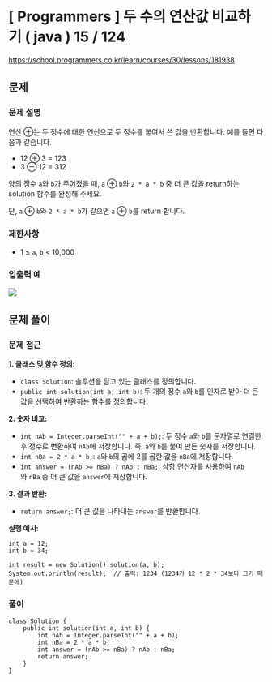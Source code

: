 # [ Programmers ]  두 수의 연산값 비교하기 ( java ) 15 / 124

https://school.programmers.co.kr/learn/courses/30/lessons/181938
## 문제 
### 문제 설명
연산 ⊕는 두 정수에 대한 연산으로 두 정수를 붙여서 쓴 값을 반환합니다. 예를 들면 다음과 같습니다.

- 12 ⊕ 3 = 123
- 3 ⊕ 12 = 312

양의 정수 `a`와 `b`가 주어졌을 때, `a` ⊕ `b`와 `2 * a * b` 중 더 큰 값을 return하는 solution 함수를 완성해 주세요.

단, `a` ⊕ `b`와 `2 * a * b`가 같으면 `a` ⊕ `b`를 return 합니다.

### 제한사항
- 1 ≤ `a`, `b` < 10,000

### 입출력 예
  ![](https://i.imgur.com/nekQES8.png)




## 문제 풀이
### 문제 접근
**1. 클래스 및 함수 정의:**

- `class Solution`: 솔루션을 담고 있는 클래스를 정의합니다.
- `public int solution(int a, int b)`: 두 개의 정수 `a`와 `b`를 인자로 받아 더 큰 값을 선택하여 반환하는 함수를 정의합니다.

**2. 숫자 비교:**

- `int nAb = Integer.parseInt("" + a + b);`: 두 정수 `a`와 `b`를 문자열로 연결한 후 정수로 변환하여 `nAb`에 저장합니다. 즉, `a`와 `b`를 붙여 만든 숫자를 저장합니다.
- `int nBa = 2 * a * b;`: `a`와 `b`의 곱에 2를 곱한 값을 `nBa`에 저장합니다.
- `int answer = (nAb >= nBa) ? nAb : nBa;`: 삼항 연산자를 사용하여 `nAb`와 `nBa` 중 더 큰 값을 `answer`에 저장합니다.

**3. 결과 반환:**

- `return answer;`: 더 큰 값을 나타내는 `answer`를 반환합니다.

**실행 예시:**

```
int a = 12;
int b = 34;

int result = new Solution().solution(a, b);
System.out.println(result);  // 출력: 1234 (1234가 12 * 2 * 34보다 크기 때문에)
```

### 풀이
```
class Solution {
    public int solution(int a, int b) {
        int nAb = Integer.parseInt("" + a + b);
        int nBa = 2 * a * b;
        int answer = (nAb >= nBa) ? nAb : nBa;
        return answer;
    }
}
```
















